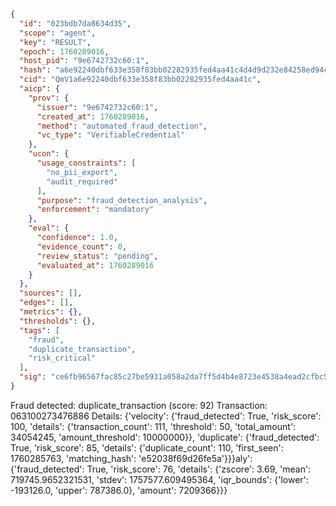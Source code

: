 ```json
{
  "id": "023bdb7da8634d35",
  "scope": "agent",
  "key": "RESULT",
  "epoch": 1760289016,
  "host_pid": "9e6742732c60:1",
  "hash": "a6e92240dbf633e358f83bb02282935fed4aa41c4d4d9d232e84258ed94cf393",
  "cid": "QmV1a6e92240dbf633e358f83bb02282935fed4aa41c",
  "aicp": {
    "prov": {
      "issuer": "9e6742732c60:1",
      "created_at": 1760289016,
      "method": "automated_fraud_detection",
      "vc_type": "VerifiableCredential"
    },
    "ucon": {
      "usage_constraints": [
        "no_pii_export",
        "audit_required"
      ],
      "purpose": "fraud_detection_analysis",
      "enforcement": "mandatory"
    },
    "eval": {
      "confidence": 1.0,
      "evidence_count": 0,
      "review_status": "pending",
      "evaluated_at": 1760289016
    }
  },
  "sources": [],
  "edges": [],
  "metrics": {},
  "thresholds": {},
  "tags": [
    "fraud",
    "duplicate_transaction",
    "risk_critical"
  ],
  "sig": "ce6fb96567fac85c27be5931a058a2da7ff5d4b4e8723e4538a4ead2cfbc58b2"
}
```

Fraud detected: duplicate_transaction (score: 92)
Transaction: 063100273476886
Details: {'velocity': {'fraud_detected': True, 'risk_score': 100, 'details': {'transaction_count': 111, 'threshold': 50, 'total_amount': 34054245, 'amount_threshold': 10000000}}, 'duplicate': {'fraud_detected': True, 'risk_score': 85, 'details': {'duplicate_count': 110, 'first_seen': 1760285763, 'matching_hash': 'e52038f69d26fe5a'}}}aly': {'fraud_detected': True, 'risk_score': 76, 'details': {'zscore': 3.69, 'mean': 719745.9652321531, 'stdev': 1757577.609495364, 'iqr_bounds': {'lower': -193126.0, 'upper': 787386.0}, 'amount': 7209366}}}